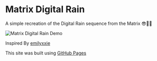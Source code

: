 # Matrix Digital Rain

A simple recreation of the Digital Rain sequence from the Matrix 😎🌌🌈

![Matrix Digital Rain Demo](images/demo.gif)

Inspired By [emilyxxie](https://github.com/emilyxxie/green_rain/)

This site was built using [GitHub Pages](https://pages.github.com/)
